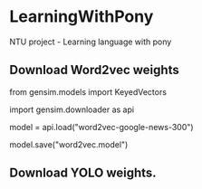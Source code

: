 # LearningWithPony
NTU project - Learning language with pony

## Download Word2vec weights

from gensim.models import KeyedVectors

import gensim.downloader as api

model = api.load("word2vec-google-news-300")

model.save("word2vec.model")

## Download YOLO weights.
